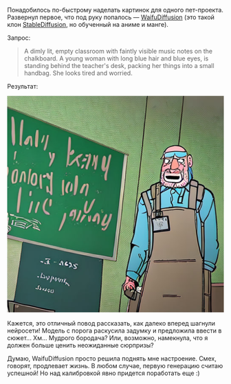 ﻿Понадобилось по-быстрому наделать картинок для одного пет-проекта. Развернул первое, что под руку попалось — [WaifuDiffusion](https://huggingface.co/hakurei/waifu-diffusion) (это такой клон [StableDiffusion](https://huggingface.co/stabilityai/stable-diffusion-3-medium), но обученный на аниме и манге).

Запрос: 

> A dimly lit, empty classroom with faintly visible music notes on the chalkboard. A young woman with long blue hair and blue eyes, is standing behind the teacher's desk, packing her things into a small handbag. She looks tired and worried.

Результат:

![Молодая женщина](young-woman.jpg)

Кажется, это отличный повод рассказать, как далеко вперед шагнули нейросети! Модель с порога раскусила задумку и предложила ввести в сюжет... Хм... Мудрого бородача? Или, возможно, намекнула, что я должен больше ценить неожиданные сюрпризы?

Думаю, WaifuDiffusion просто решила поднять мне настроение. Смех, говорят, продлевает жизнь. В любом случае, первую генерацию считаю успешной! Но над калибровкой явно придется поработать еще :)